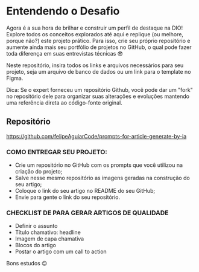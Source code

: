 # Entendendo o Desafio

Agora é a sua hora de brilhar e construir um perfil de destaque na DIO! Explore todos os conceitos explorados até aqui e replique (ou melhore, porque não?) este projeto prático. Para isso, crie seu próprio repositório e aumente ainda mais seu portfólio de projetos no GitHub, o qual pode fazer toda diferença em suas entrevistas técnicas 😎
 
Neste repositório, insira todos os links e arquivos necessários para seu projeto, seja um arquivo de banco de dados ou um link para o template no Figma.
 
Dica: Se o expert forneceu um repositório Github, você pode dar um "fork" no repositório dele para organizar suas alterações e evoluções mantendo uma referência direta ao código-fonte original.
 
## Repositório
https://github.com/felipeAguiarCode/prompts-for-article-generate-by-ia

 
### COMO ENTREGAR SEU PROJETO:
- Crie um repositório no GitHub com os prompts que você utilizou na criação do projeto;
- Salve nesse mesmo repositório as imagens geradas na construção do seu artigo;
- Coloque o link do seu artigo no README do seu GitHub;
- Envie para gente o link do seu repositório.
 
### CHECKLIST DE PARA GERAR ARTIGOS DE QUALIDADE
- Definir o assunto
- Título chamativo: headline
- Imagem de capa chamativa
- Blocos do artigo
- Postar o artigo com um call to action

Bons estudos 😉